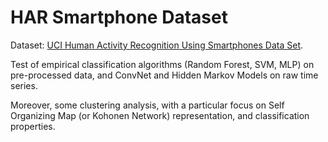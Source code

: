 # HAR Smartphone Dataset

Dataset: [UCI Human Activity Recognition Using Smartphones Data Set](https://archive.ics.uci.edu/ml/datasets/human+activity+recognition+using+smartphones).


Test of empirical classification algorithms (Random Forest, SVM, MLP) on pre-processed data, and ConvNet and Hidden Markov Models on raw time series.

Moreover, some clustering analysis, with a particular focus on Self Organizing Map (or Kohonen Network) representation, and classification properties.
